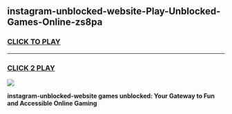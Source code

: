 
## instagram-unblocked-website-Play-Unblocked-Games-Online-zs8pa
<h3>
<a href="https://premium76.site?title=instagram-unblocked-website&ref=25A">CLICK TO PLAY</a></h3>
<hr>

<h3>
<a href="https://premium76.site?title=instagram-unblocked-website&ref=25A">CLICK 2 PLAY</a>
  
</h3>

<a href="https://premium76.site?title=instagram-unblocked-website&ref=25A"><img src="https://clearcache.store/games.png"></a>


**instagram-unblocked-website games unblocked: Your Gateway to Fun and Accessible Online Gaming**
